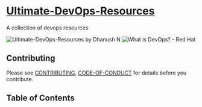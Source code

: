 # [Ultimate-DevOps-Resources](https://github.com/DhanushNehru/Ultimate-DevOps-Resources)

A collection of devops resources 

![Ultimate-DevOps-Resources by Dhanush N](https://github.com/DhanushNehru/Ultimate-DevOps-Resources/blob/main/cover.png)
![What is DevOps? - Red Hat](https://www.redhat.com/en/topics/devops)

## Contributing

Please see [CONTRIBUTING](https://github.com/DhanushNehru/Ultimate-DevOps-Resources/blob/main/CONTRIBUTING.md), [CODE-OF-CONDUCT](https://github.com/DhanushNehru/Ultimate-DevOps-Resources/blob/main/CODE-OF-CONDUCT.md) for details before you contribute.

## Table of Contents
